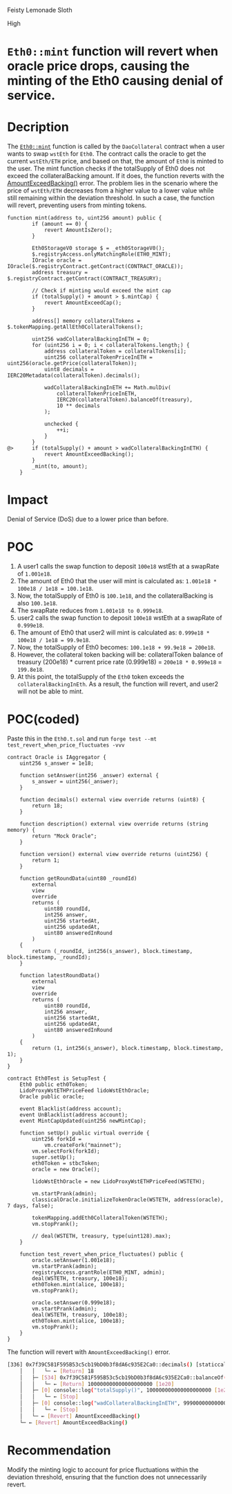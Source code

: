 Feisty Lemonade Sloth

High

# `Eth0::mint` function will revert when oracle price drops, causing the minting of the Eth0 causing denial of service.

# Decription
The [`Eth0::mint`](https://github.com/sherlock-audit/2025-05-usual-eth0/blob/995d35f32c762aec7f678292b8702bc71aec1247/eth0-protocol/src/token/Eth0.sol#L129) function is called by the `DaoCollateral` contract when a user wants to swap `wstEth` for `Eth0`. The contract calls the oracle to get the current `wstEth/ETH` price, and based on that, the amount of `Eth0` is minted to the user.
The mint function checks if the totalSupply of Eth0 does not exceed the collateralBacking amount. If it does, the function reverts with the [AmountExceedBacking()](https://github.com/sherlock-audit/2025-05-usual-eth0/blob/995d35f32c762aec7f678292b8702bc71aec1247/eth0-protocol/src/token/Eth0.sol#L163) error.
The problem lies in the scenario where the price of `wstEth/ETH` decreases from a higher value to a lower value while still remaining within the deviation threshold. In such a case, the function will revert, preventing users from minting tokens.

```solidity
function mint(address to, uint256 amount) public {
        if (amount == 0) {
            revert AmountIsZero();
        }

        Eth0StorageV0 storage $ = _eth0StorageV0();
        $.registryAccess.onlyMatchingRole(ETH0_MINT);
        IOracle oracle = IOracle($.registryContract.getContract(CONTRACT_ORACLE));
        address treasury = $.registryContract.getContract(CONTRACT_TREASURY);

        // Check if minting would exceed the mint cap
        if (totalSupply() + amount > $.mintCap) {
            revert AmountExceedCap();
        }

        address[] memory collateralTokens = $.tokenMapping.getAllEth0CollateralTokens();

        uint256 wadCollateralBackingInETH = 0;
        for (uint256 i = 0; i < collateralTokens.length;) {
            address collateralToken = collateralTokens[i];
            uint256 collateralTokenPriceInETH = uint256(oracle.getPrice(collateralToken));
            uint8 decimals = IERC20Metadata(collateralToken).decimals();

            wadCollateralBackingInETH += Math.mulDiv(
                collateralTokenPriceInETH,
                IERC20(collateralToken).balanceOf(treasury),
                10 ** decimals
            );

            unchecked {
                ++i;
            }
        }
@>      if (totalSupply() + amount > wadCollateralBackingInETH) {
            revert AmountExceedBacking();
        }
        _mint(to, amount);
    }
```

# Impact
Denial of Service (DoS) due to a lower price than before.

# POC
1. A user1 calls the swap function to deposit `100e18` wstEth at a swapRate of `1.001e18`.
2. The amount of Eth0 that the user will mint is calculated as:
`1.001e18 * 100e18 / 1e18 = 100.1e18`.
3. Now, the totalSupply of Eth0 is `100.1e18`, and the collateralBacking is also `100.1e18`.
4. The swapRate reduces from `1.001e18 to 0.999e18`.
5. user2 calls the swap function to deposit `100e18` wstEth at a swapRate of `0.999e18`.
6. The amount of Eth0 that user2 will mint is calculated as:
`0.999e18 * 100e18 / 1e18 = 99.9e18`.
7. Now, the totalSupply of Eth0 becomes:
`100.1e18 + 99.9e18 = 200e18`.
8. However, the collateral token backing will be:
collateralToken balance of treasury (200e18) * current price rate (0.999e18) = `200e18 * 0.999e18` = `199.8e18`.
9. At this point, the totalSupply of the `Eth0` token exceeds the `collateralBackingInEth`. As a result, the function will revert, and user2 will not be able to mint.

# POC(coded)
Paste this in the `Eth0.t.sol` and run `forge test --mt test_revert_when_price_fluctuates -vvv`

```solidity
contract Oracle is IAggregator {
    uint256 s_answer = 1e18;

    function setAnswer(int256 _answer) external {
        s_answer = uint256(_answer);
    }

    function decimals() external view override returns (uint8) {
        return 18;
    }

    function description() external view override returns (string memory) {
        return "Mock Oracle";
    }

    function version() external view override returns (uint256) {
        return 1;
    }

    function getRoundData(uint80 _roundId)
        external
        view
        override
        returns (
            uint80 roundId,
            int256 answer,
            uint256 startedAt,
            uint256 updatedAt,
            uint80 answeredInRound
        )
    {
        return (_roundId, int256(s_answer), block.timestamp, block.timestamp, _roundId);
    }

    function latestRoundData()
        external
        view
        override
        returns (
            uint80 roundId,
            int256 answer,
            uint256 startedAt,
            uint256 updatedAt,
            uint80 answeredInRound
        )
    {
        return (1, int256(s_answer), block.timestamp, block.timestamp, 1);
    }
}

contract Eth0Test is SetupTest {
    Eth0 public eth0Token;
    LidoProxyWstETHPriceFeed lidoWstEthOracle;
    Oracle public oracle;

    event Blacklist(address account);
    event UnBlacklist(address account);
    event MintCapUpdated(uint256 newMintCap);

    function setUp() public virtual override {
        uint256 forkId =
            vm.createFork("mainnet");
        vm.selectFork(forkId);
        super.setUp();
        eth0Token = stbcToken;
        oracle = new Oracle();

        lidoWstEthOracle = new LidoProxyWstETHPriceFeed(WSTETH);

        vm.startPrank(admin);
        classicalOracle.initializeTokenOracle(WSTETH, address(oracle), 7 days, false);

        tokenMapping.addEth0CollateralToken(WSTETH);
        vm.stopPrank();

        // deal(WSTETH, treasury, type(uint128).max);
    }

    function test_revert_when_price_fluctuates() public {
        oracle.setAnswer(1.001e18);
        vm.startPrank(admin);
        registryAccess.grantRole(ETH0_MINT, admin);
        deal(WSTETH, treasury, 100e18);
        eth0Token.mint(alice, 100e18);
        vm.stopPrank();

        oracle.setAnswer(0.999e18);
        vm.startPrank(admin);
        deal(WSTETH, treasury, 100e18);
        eth0Token.mint(alice, 100e18);
        vm.stopPrank();
    }
}
```

The function will revert with `AmountExceedBacking()` error.

```sh
[336] 0x7f39C581F595B53c5cb19bD0b3f8dA6c935E2Ca0::decimals() [staticcall]
    │   │   └─ ← [Return] 18
    │   ├─ [534] 0x7f39C581F595B53c5cb19bD0b3f8dA6c935E2Ca0::balanceOf(treasury: [0x36eaB6CE7fedEDc098Ef98C41E83548A89147131]) [staticcall]
    │   │   └─ ← [Return] 100000000000000000000 [1e20]
    │   ├─ [0] console::log("totalSupply()", 100000000000000000000 [1e20]) [staticcall]
    │   │   └─ ← [Stop]
    │   ├─ [0] console::log("wadCollateralBackingInETH", 99900000000000000000 [9.99e19]) [staticcall]
    │   │   └─ ← [Stop]
    │   └─ ← [Revert] AmountExceedBacking()
    └─ ← [Revert] AmountExceedBacking()
```

# Recommendation
Modify the minting logic to account for price fluctuations within the deviation threshold, ensuring that the function does not unnecessarily revert.